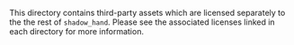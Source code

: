 This directory contains third-party assets which are licensed separately to the the rest of `shadow_hand`. Please see the associated licenses linked in each directory for more information.
